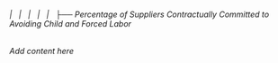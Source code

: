 ###### |   |   |   |   |   ├── Percentage of Suppliers Contractually Committed to Avoiding Child and Forced Labor

*Add content here*